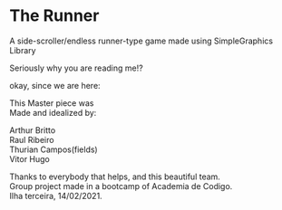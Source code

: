 # The Runner
A side-scroller/endless runner-type game made using SimpleGraphics Library

Seriously why you are reading me!?

okay, since we are here:


This Master piece was\
Made and idealized by:


Arthur Britto\
Raul Ribeiro\
Thurian Campos(fields)\
Vitor Hugo

Thanks to everybody that helps, and this beautiful team.\
Group project made in a bootcamp of Academia de Codigo.\
Ilha terceira, 14/02/2021.
